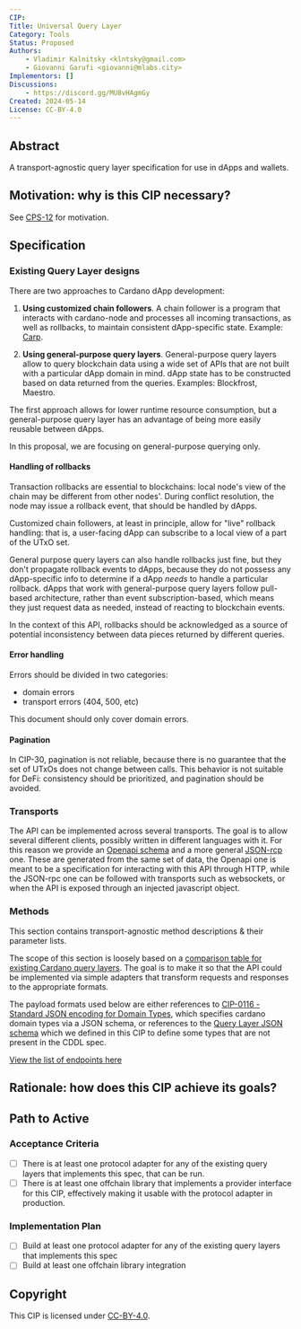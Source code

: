 ```yaml
---
CIP:
Title: Universal Query Layer
Category: Tools
Status: Proposed
Authors:
    - Vladimir Kalnitsky <klntsky@gmail.com>
    - Giovanni Garufi <giovanni@mlabs.city>
Implementors: []
Discussions:
    - https://discord.gg/MU8vHAgmGy
Created: 2024-05-14
License: CC-BY-4.0
---
```


## Abstract
<!-- A short (\~200 word) description of the proposed solution and the technical issue being addressed. -->

A transport-agnostic query layer specification for use in dApps and wallets.

## Motivation: why is this CIP necessary?

See [CPS-12](https://github.com/cardano-foundation/CIPs/pull/625) for motivation.

## Specification

<!-- The technical specification should describe the proposed improvement in sufficient technical detail. In particular, it should provide enough information that an implementation can be performed solely on the basis of the design in the CIP. This is necessary to facilitate multiple, interoperable implementations. This must include how the CIP should be versioned, if not covered under an optional Versioning main heading. If a proposal defines structure of on-chain data it must include a CDDL schema in its specification.-->

### Existing Query Layer designs

There are two approaches to Cardano dApp development:

1. **Using customized chain followers**. A chain follower is a program that interacts with cardano-node and processes all incoming transactions, as well as rollbacks, to maintain consistent dApp-specific state. Example: [Carp](https://dcspark.github.io/carp/docs/intro/).

2. **Using general-purpose query layers**. General-purpose query layers allow to query blockchain data using a wide set of APIs that are not built with a particular dApp domain in mind. dApp state has to be constructed based on data returned from the queries. Examples: Blockfrost, Maestro.

The first approach allows for lower runtime resource consumption, but a general-purpose query layer has an advantage of being more easily reusable between dApps.

In this proposal, we are focusing on general-purpose querying only.

#### Handling of rollbacks

Transaction rollbacks are essential to blockchains: local node's view of the chain may be different from other nodes'. During conflict resolution, the node may issue a rollback event, that should be handled by dApps.

Customized chain followers, at least in principle, allow for "live" rollback handling: that is, a user-facing dApp can subscribe to a local view of a part of the UTxO set.

General purpose query layers can also handle rollbacks just fine, but they don't propagate rollback events to dApps, because they do not possess any dApp-specific info to determine if a dApp *needs* to handle a particular rollback. dApps that work with general-purpose query layers follow pull-based architecture, rather than event subscription-based, which means they just request data as needed, instead of reacting to blockchain events.

In the context of this API, rollbacks should be acknowledged as a source of potential inconsistency between data pieces returned by different queries.

#### Error handling

Errors should be divided in two categories:

- domain errors
- transport errors (404, 500, etc)

This document should only cover domain errors.

#### Pagination

In CIP-30, pagination is not reliable, because there is no guarantee that the set of UTxOs does not change between calls. This behavior is not suitable for DeFi: consistency should be prioritized, and pagination should be avoided.

### Transports

The API can be implemented across several transports. The goal is to allow several different clients, possibly written in different languages with it.
For this reason we provide an [Openapi schema](./open-api.json) and a more general [JSON-rcp](./json-rpc.json) one. These are generated from the same set of data, the Openapi one is meant to be a specification for interacting with this API through HTTP, while the JSON-rpc one can be followed with transports such as websockets, or when the API is exposed through an injected javascript object.


### Methods

This section contains transport-agnostic method descriptions & their parameter lists.

The scope of this section is loosely based on a [comparison table for existing Cardano query layers](./Query_Layer_API_Comparison.md).
The goal is to make it so that the API could be implemented via simple adapters that transform requests and responses to the appropriate formats.

The payload formats used below are either references to [CIP-0116 - Standard JSON encoding for Domain Types](https://cips.cardano.org/cip/CIP-0116), which specifies cardano domain types via a JSON schema, or references to the [Query Layer JSON schema](./query-layer.json) which we defined in this CIP to define some types that are not present in the CDDL spec.


[View the list of endpoints here](./endpoints.md)

## Rationale: how does this CIP achieve its goals?

<!-- The rationale fleshes out the specification by describing what motivated the design and what led to particular design decisions. It should describe alternate designs considered and related work. The rationale should provide evidence of consensus within the community and discuss significant objections or concerns raised during the discussion.

It must also explain how the proposal affects the backward compatibility of existing solutions when applicable. If the proposal responds to a CPS, the 'Rationale' section should explain how it addresses the CPS, and answer any questions that the CPS poses for potential solutions.
-->

## Path to Active

### Acceptance Criteria
<!-- Describes what are the acceptance criteria whereby a proposal becomes 'Active' -->

- [ ] There is at least one protocol adapter for any of the existing query layers that implements this spec, that can be run.
- [ ] There is at least one offchain library that implements a provider interface for this CIP, effectively making it usable with the protocol adapter in production.

### Implementation Plan
<!-- A plan to meet those criteria or `N/A` if an implementation plan is not applicable. -->

- [ ] Build at least one protocol adapter for any of the existing query layers that implements this spec
- [ ] Build at least one offchain library integration

<!-- OPTIONAL SECTIONS: see CIP-0001 > Document > Structure table -->

## Copyright
<!-- The CIP must be explicitly licensed under acceptable copyright terms.  Uncomment the one you wish to use (delete the other one) and ensure it matches the License field in the header: -->

This CIP is licensed under [CC-BY-4.0](https://creativecommons.org/licenses/by/4.0/legalcode).
<!-- This CIP is licensed under [Apache-2.0](http://www.apache.org/licenses/LICENSE-2.0). -->
